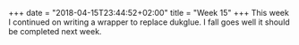 +++
date = "2018-04-15T23:44:52+02:00"
title = "Week 15"
+++
This week I continued on writing a wrapper to replace dukglue. I fall goes well
it should be completed next week.
